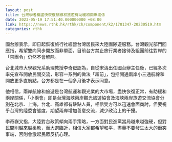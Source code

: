 ```yaml
---
layout: post
title: 台灣學者稱盡快恢復航線和旅遊有助緩和兩岸關係
date: 2023-05-19 17:51:40.000000000 +08:00
link: https://news.rthk.hk/rthk/ch/component/k2/1701347-20230519.htm
categories: rthk
---
```


國台辦表示，即日起恢復旅行社經營台灣居民來大陸團隊遊服務。台灣觀光部門回應指，希望雙向同步開放而非單面，目前台方禁止旅行業者接待及組團前往對岸的「禁團令」仍然不會解除。

台北城市大學觀光系助理教授李奇嶽認為，自從宋濤出任國台辦主任後，已經多次率先宣布開放民間交流，形容一系列的做法「超前」，包括開通兩岸小三通航線和開放更多直航點，台方都是在一個多月後才表示同意。

他相信，兩岸航線和旅遊是台灣航運和觀光業的大市場，盡快恢復正常，有助緩和兩岸關係，「小兩會」即是台灣海峽兩岸觀光旅遊協會及海峽兩岸旅遊交流協會分別在北京、上海，台北、高雄都有駐點人員，相信雙方可以迅速會面商討，但要視乎台灣的陸委會態度，期望兩岸增加善意交流，減少政治上的干擾。

李奇嶽又指，大陸對台政策傾向兩手策略，一方面對民進黨當局越來越強硬，但對民間則越來越柔軟，而大選臨近，相信大家都希望和平，盡量不要發生太大的衝突事端，否則會激起民眾反抗心理。
